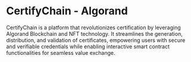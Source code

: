 # CertifyChain - Algorand
CertifyChain is a platform that revolutionizes certification by leveraging Algorand Blockchain and NFT technology. It streamlines the generation, distribution, and validation of certificates, empowering users with secure and verifiable credentials while enabling interactive smart contract functionalities for seamless value exchange.
